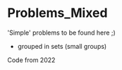 # Problems_Mixed
'Simple' problems to be found here ;)
- grouped in sets (small groups)

Code from 2022
